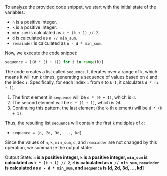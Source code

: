 To analyze the provided code snippet, we start with the initial state of the variables:

- `n` is a positive integer.
- `k` is a positive integer.
- `min_sum` is calculated as `k * (k + 1) // 2`.
- `d` is calculated as `n // min_sum`.
- `remainder` is calculated as `n - d * min_sum`.

Now, we execute the code snippet:

```python
sequence = [(d * (i + 1)) for i in range(k)]
```

The code creates a list called `sequence`. It iterates over a range of `k`, which means it will run `k` times, generating a sequence of values based on `d` and the index `i`. Specifically, for each index `i` from `0` to `k-1`, it calculates `d * (i + 1)`.

1. The first element in `sequence` will be `d * (0 + 1)`, which is `d`.
2. The second element will be `d * (1 + 1)`, which is `2d`.
3. Continuing this pattern, the last element (the k-th element) will be `d * (k + 1)`.

Thus, the resulting list `sequence` will contain the first `k` multiples of `d`:

- `sequence = [d, 2d, 3d, ..., kd]`

Since the values of `n`, `k`, `min_sum`, `d`, and `remainder` are not changed by this operation, we summarize the output state:

Output State: **`n` is a positive integer, `k` is a positive integer, `min_sum` is calculated as `k * (k + 1) // 2`, `d` is calculated as `n // min_sum`, `remainder` is calculated as `n - d * min_sum`, and `sequence` is [d, 2d, 3d, ..., kd]**